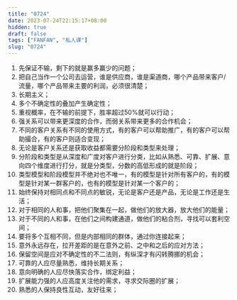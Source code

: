```yaml
---
title: "0724"
date: 2023-07-24T22:15:17+08:00
hidden: true
draft: false
tags: ["FANFAN", "私人课"]
slug: "0724"
---
```


1. 先保证不输，剩下的就是赢多赢少的问题；
2. 把自己当作一个公司去运营，谁是供应商，谁是渠道商，哪个产品带来客户/流量，哪个产品带来主要的利润，必须很清楚；
3. 长期主义；
4. 多个不确定性的叠加产生确定性；
5. 重视概率，在不输的前提下，胜率超过50%就可以行动；
6. 强关系可以带来更深度的合作，而弱关系带来更多的合作机会；
7. 不同的客户关系有不同的使用方式，有的客户可以帮助推广，有的客户可以帮助撮合，有的客户则适合变现；
8. 无论是客户关系还是获取收益都需要分阶段和类型来处理；
9. 分阶段和类型是从深度和广度对客户进行分类，比如从熟悉、可靠、扩展、意向四个维度进行打分，就是分类型，分数的高低形成的就是阶段；
10. 类型模型和阶段模型并不绝对也不唯一，有的模型是针对所有客户的，有的模型是针对某一群客户的，也有的模型是针对某一个客户的；
11. 始终保持对相同点和不同点的敏锐，无论是客户还是产品，无论是工作还是生活；
12. 对于相同的人和事，把他们聚集在一起，做他们的放大器，放大他们的能量；
13. 对于不同的人和事，在他们之间构建通道，做他们的粘合剂，寻找可以套利空间；
14. 要将多个互相不同，但是内部相同的群体，通过你连接起来；
15. 意外永远存在，拉开差距的是在意外之前、之中和之后的应对方法；
16. 保留空间是应对不确定性的不二法则，有纵深才有闪转腾挪的机会；
17. 可靠的人应尽量熟悉，维持长期关系；
18. 意向明确的人应尽快落实合作，绑定利益；
19. 扩展能力强的人应高度关注他的需求，寻求交际圈的扩展；
20. 熟悉的人保持良性互动，友好往来；

